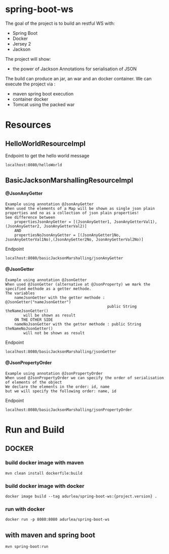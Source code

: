 # spring-boot-ws
The goal of the project is to build an restful WS with:
- Spring Boot
- Docker
- Jersey 2 
- Jackson

The project will show:
 - the power of Jackson Annotations for serialisation of JSON

The build can produce an jar, an war and an docker container.
We can execute the project via :
 - maven spring boot execution 
 - container docker
 - Tomcat using the packed war
 
 
# Resources 

## HelloWorldResourceImpl 

Endpoint to get the hello world message

    localhost:8080/helloWorld  

## BasicJacksonMarshallingResourceImpl 

#### @JsonAnyGetter

    Example using annotation @JsonAnyGetter
    When used the elements of a Map will be shown as single json plain properties and no as a collection of json plain properties!
    See difference between 
        propertiesJsonAnyGetter = [(JsonAnyGetter1, JsonAnyGetterVal1),(JsonAnyGetter2, JsonAnyGetterVal2)] 
        AND 
        propertiesNoJsonAnyGetter = [(JsonAnyGetter1No, JsonAnyGetterVal1No),(JsonAnyGetter2No, JsonAnyGetterVal2No)] 

Endpoint 

    localhost:8080/basicJacksonMarshalling/jsonAnyGetter

#### @JsonGetter

    Example using annotation @JsonGetter
    When used @JsonGetter (alternative at @JsonProperty) we mark the specified methode as a getter methode. 
    The variables   
        nameJsonGetter with the getter methode : @JsonGetter("nameJsonGetter")
                                                 public String theNameJsonGetter() 
            will be shown as result                                           
        ON THE OTHER SIDE
        nameNoJsonGetter with the getter methode : public String theNameNoJsonGetter() 
            will not be shown as result                                            

Endpoint 

    localhost:8080/basicJacksonMarshalling/jsonGetter

#### @JsonPropertyOrder

    Example using annotation @JsonPropertyOrder
    When used @JsonPropertyOrder we can specify the order of serialisation of elements of the object   
    We declare the elements in the order: id, name 
    but we will specify the following order: name, id                              

Endpoint 

    localhost:8080/basicJacksonMarshalling/jsonPropertyOrder

# Run and Build
## DOCKER
### build docker image with maven
    mvn clean install dockerfile:build
### build docker image with docker
    docker image build --tag adurlea/spring-boot-ws:{project.version} .
### run with docker
    docker run -p 8080:8080 adurlea/spring-boot-ws

## with maven and spring boot
    mvn spring-boot:run
